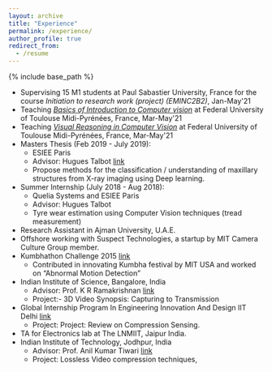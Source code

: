 ```yaml
---
layout: archive
title: "Experience"
permalink: /experience/
author_profile: true
redirect_from:
  - /resume
---
```


{% include base_path %}

* Supervising 15 M1 students at Paul Sabastier University, France for the course *Initiation to research work (project) (EMINC2B2)*,  Jan-May'21
* Teaching *[Basics of Introduction to Computer vision](https://rufinv.github.io/Intro2AI-advanced-class/)* at Federal University of Toulouse Midi-Pyrénées, France, Mar-May'21
* Teaching *[Visual Reasoning in Computer Vision](https://rufinv.github.io/Intro2AI-advanced-class/)* at Federal University of Toulouse Midi-Pyrénées, France, Mar-May'21
* Masters Thesis (Feb 2019 - July 2019):
  * ESIEE Paris
  * Advisor: Hugues Talbot [link](https://hugues-talbot.github.io)
  * Propose methods for the classification / understanding of maxillary structures from X-ray imaging using Deep learning.
* Summer Internship (July 2018 - Aug 2018): 
  * Quelia Systems and ESIEE Paris 
  * Advisor: Hugues Talbot
  * Tyre wear estimation using Computer Vision techniques (tread measurement)
* Research Assistant in Ajman University, U.A.E.
* Offshore working with Suspect Technologies, a startup by MIT Camera Culture Group member.
* Kumbhathon Challenge 2015 [link](https://www.kumbha.org/)
  * Contributed in innovating Kumbha festival by MIT USA and worked on “Abnormal Motion Detection” 
* Indian Institute of Science, Bangalore, India 
  * Advisor: Prof. K R Ramakrishnan [link](http://iiscprofiles.irins.org/profile/3742)
  * Project:- 3D Video Synopsis: Capturing to Transmission
* Global Internship Program In Engineering Innovation And Design IIT Delhi [link](http://gipedi.iitd.ac.in/)
  * Project:  Project: Review on Compression Sensing.
* TA for Electronics lab at The LNMIIT, Jaipur India.
* Indian Institute of Technology, Jodhpur, India
  * Advisor: Prof. Anil Kumar Tiwari [link](http://home.iitj.ac.in/~akt/)
  * Project: Lossless Video compression techniques,
